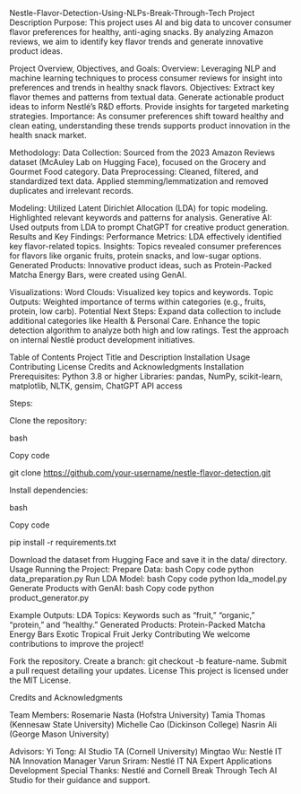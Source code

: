 Nestle-Flavor-Detection-Using-NLPs-Break-Through-Tech
Project Description Purpose: This project uses AI and big data to uncover consumer flavor preferences for healthy, anti-aging snacks. By analyzing Amazon reviews, we aim to identify key flavor trends and generate innovative product ideas.

Project Overview, Objectives, and Goals: Overview: Leveraging NLP and machine learning techniques to process consumer reviews for insight into preferences and trends in healthy snack flavors. Objectives: Extract key flavor themes and patterns from textual data. Generate actionable product ideas to inform Nestlé’s R&D efforts. Provide insights for targeted marketing strategies. Importance: As consumer preferences shift toward healthy and clean eating, understanding these trends supports product innovation in the health snack market.

Methodology: Data Collection: Sourced from the 2023 Amazon Reviews dataset (McAuley Lab on Hugging Face), focused on the Grocery and Gourmet Food category. Data Preprocessing: Cleaned, filtered, and standardized text data. Applied stemming/lemmatization and removed duplicates and irrelevant records.

Modeling: Utilized Latent Dirichlet Allocation (LDA) for topic modeling. Highlighted relevant keywords and patterns for analysis. Generative AI: Used outputs from LDA to prompt ChatGPT for creative product generation. Results and Key Findings: Performance Metrics: LDA effectively identified key flavor-related topics. Insights: Topics revealed consumer preferences for flavors like organic fruits, protein snacks, and low-sugar options. Generated Products: Innovative product ideas, such as Protein-Packed Matcha Energy Bars, were created using GenAI.

Visualizations: Word Clouds: Visualized key topics and keywords. Topic Outputs: Weighted importance of terms within categories (e.g., fruits, protein, low carb). Potential Next Steps: Expand data collection to include additional categories like Health & Personal Care. Enhance the topic detection algorithm to analyze both high and low ratings. Test the approach on internal Nestlé product development initiatives.

Table of Contents Project Title and Description Installation Usage Contributing License Credits and Acknowledgments Installation Prerequisites: Python 3.8 or higher Libraries: pandas, NumPy, scikit-learn, matplotlib, NLTK, gensim, ChatGPT API access

Steps:

Clone the repository:

bash

Copy code

git clone https://github.com/your-username/nestle-flavor-detection.git

Install dependencies:

bash

Copy code

pip install -r requirements.txt

Download the dataset from Hugging Face and save it in the data/ directory. Usage Running the Project: Prepare Data: bash Copy code python data_preparation.py Run LDA Model: bash Copy code python lda_model.py Generate Products with GenAI: bash Copy code python product_generator.py

Example Outputs: LDA Topics: Keywords such as “fruit,” “organic,” “protein,” and “healthy.” Generated Products: Protein-Packed Matcha Energy Bars Exotic Tropical Fruit Jerky Contributing We welcome contributions to improve the project!

Fork the repository. Create a branch: git checkout -b feature-name. Submit a pull request detailing your updates. License This project is licensed under the MIT License.

Credits and Acknowledgments

Team Members:
Rosemarie Nasta (Hofstra University) Tamia Thomas (Kennesaw State University) Michelle Cao (Dickinson College) Nasrin Ali (George Mason University)

Advisors:
Yi Tong: AI Studio TA (Cornell University) Mingtao Wu: Nestlé IT NA Innovation Manager Varun Sriram: Nestlé IT NA Expert Applications Development Special Thanks: Nestlé and Cornell Break Through Tech AI Studio for their guidance and support.
